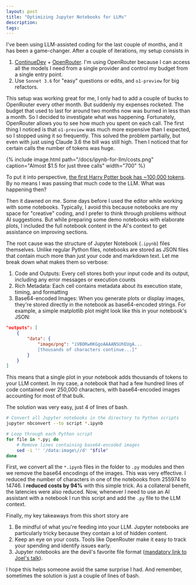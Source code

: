 ```yaml
---
layout: post
title: "Optimizing Jupyter Notebooks for LLMs" 
description:
tags:
---
```


I've been using LLM-assisted coding for the last couple of months, and it has been a game-changer. After a couple of iterations, my setup consists in 

1. [ContinueDev](https://www.continue.dev/) + [OpenRouter](https://openrouter.ai/). I'm using OpenRouter because I can access all the models I need from a single provider and control my budget from a single entry point. 
2. Use `Sonnet 3.6` for "easy" questions or edits, and `o1-preview` for big refactors.

This setup was working great for me, I only had to add a couple of bucks to OpenRouter every other month. But suddenly my expenses rocketed. The budget that used to last for around two months now was burned in less than a month. So I decided to investigate what was happening. Fortunately, OpenRouter allows you to see how much you spent on each call. The first thing I noticed is that `o1-preview` was much more expensive than I expected, so I stopped using it so frequently. This solved the problem partially, but even with just using Claude 3.6 the bill was still high. Then I noticed that for certain calls the number of tokens was huge.

{% include image.html path="/docs/ipynb-for-llm/costs.png" caption="Almost $1.5 for just three calls" width="700" %}

To put it into perspective, [the first Harry Potter book has ~100,000 tokens](https://x.com/rasbt/status/1656724322164015105). By no means I was passing that much code to the LLM. What was happening then?

Then it dawned on me. Some days before I used the editor while working with some notebooks. Typically, I avoid this because notebooks are my space for "creative" coding, and I prefer to think through problems without AI suggestions. But while preparing some demo notebooks with elaborate plots, I included the full notebook content in the AI's context to get assistance on improving sections. 

The root cause was the structure of Jupyter Notebook (`.ipynb`) files themselves. Unlike regular Python files, notebooks are stored as JSON files that contain much more than just your code and markdown text. Let me break down what makes them so verbose:

1. Code and Outputs: Every cell stores both your input code and its output, including any error messages or execution counts
2. Rich Metadata: Each cell contains metadata about its execution state, timing, and formatting
3. Base64-encoded Images: When you generate plots or display images, they're stored directly in the notebook as base64-encoded strings. For example, a simple matplotlib plot might look like this in your notebook's JSON:

```json
"outputs": [
    {
        "data": {
            "image/png": "iVBORw0KGgoAAAANSUhEUgA... 
            [thousands of characters continue...]"
        }
    }
]
```

This means that a single plot in your notebook adds thousands of tokens to your LLM context. In my case, a notebook that had a few hundred lines of code contained over 250,000 characters, with base64-encoded images accounting for most of that bulk.

The solution was very easy, just 4 of lines of bash. 

```bash
# Convert all Jupyter notebooks in the directory to Python scripts
jupyter nbconvert --to script *.ipynb

# Loop through each Python script
for file in *.py; do
    # Remove lines containing base64-encoded images
    sed -i '' '/data:image\//d' "$file"
done
```

First, we convert all the `*.ipynb` files in the folder to `.py` modules and then we remove the base64 encodings of the images. This was very effective. I reduced the number of characters in one of the notebooks from 255974 to 14746. I **reduced costs by 94%** with this simple trick. As a collateral benefit, the latencies were also reduced. Now, whenever I need to use an AI assistant with a notebook I run this script and add the `.py` file to the LLM context.

Finally, my key takeaways from this short story are

1. Be mindful of what you're feeding into your LLM. Jupyter notebooks are particularly tricky because they contain a lot of hidden content.
2. Keep an eye on your costs. Tools like OpenRouter make it easy to track your spending and identify issues early.
3. Jupyter notebooks are the devil's favorite file format ([mandatory link to Joel's talk](https://www.youtube.com/watch?v=7jiPeIFXb6U)).

I hope this helps someone avoid the same surprise I had. And remember, sometimes the solution is just a couple of lines of bash.
